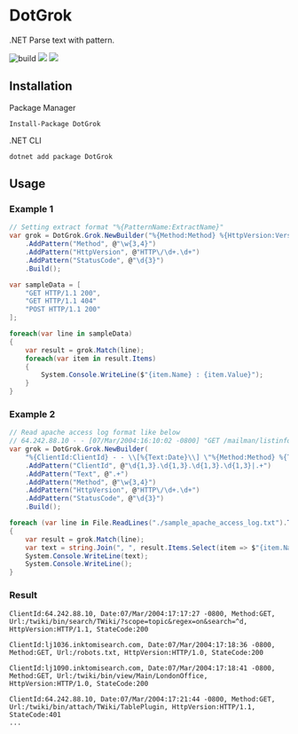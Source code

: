 # DotGrok

.NET Parse text with pattern.

![build](https://travis-ci.org/mizisu/DotGrok.svg?branch=master)
<a href="https://www.nuget.org/packages/DotGrok"><img src="https://img.shields.io/nuget/v/dotgrok.svg?style=flat"></a>
<img src="https://img.shields.io/nuget/dt/dotgrok">

## Installation

Package Manager

```
Install-Package DotGrok
```

.NET CLI

```
dotnet add package DotGrok
```

## Usage
### Example 1
```csharp
// Setting extract format "%{PatternName:ExtractName}"
var grok = DotGrok.Grok.NewBuilder("%{Method:Method} %{HttpVersion:Version} %{StatusCode:StatusCode}")
    .AddPattern("Method", @"\w{3,4}")
    .AddPattern("HttpVersion", @"HTTP\/\d+.\d+")
    .AddPattern("StatusCode", @"\d{3}")
    .Build();

var sampleData = [
    "GET HTTP/1.1 200",
    "GET HTTP/1.1 404"
    "POST HTTP/1.1 200"
];

foreach(var line in sampleData)
{
    var result = grok.Match(line);
    foreach(var item in result.Items)
    {
        System.Console.WriteLine($"{item.Name} : {item.Value}");
    }
}
```

### Example 2
```csharp
// Read apache access log format like below
// 64.242.88.10 - - [07/Mar/2004:16:10:02 -0800] "GET /mailman/listinfo/hsdivision HTTP/1.1" 200
var grok = DotGrok.Grok.NewBuilder(
    "%{ClientId:ClientId} - - \\[%{Text:Date}\\] \"%{Method:Method} %{Text:Url} %{HttpVersion:HttpVersion}\" %{StatusCode:StatusCode}")
    .AddPattern("ClientId", @"\d{1,3}.\d{1,3}.\d{1,3}.\d{1,3}|.+")
    .AddPattern("Text", @".+")
    .AddPattern("Method", @"\w{3,4}")
    .AddPattern("HttpVersion", @"HTTP\/\d+.\d+")
    .AddPattern("StatusCode", @"\d{3}")
    .Build();

foreach (var line in File.ReadLines("./sample_apache_access_log.txt").Take(10))
{
    var result = grok.Match(line);
    var text = string.Join(", ", result.Items.Select(item => $"{item.Name}:{item.Value}"));
    System.Console.WriteLine(text);
    System.Console.WriteLine();
}
```
### Result

```
ClientId:64.242.88.10, Date:07/Mar/2004:17:17:27 -0800, Method:GET, Url:/twiki/bin/search/TWiki/?scope=topic&regex=on&search=^d, HttpVersion:HTTP/1.1, StateCode:200

ClientId:lj1036.inktomisearch.com, Date:07/Mar/2004:17:18:36 -0800, Method:GET, Url:/robots.txt, HttpVersion:HTTP/1.0, StateCode:200

ClientId:lj1090.inktomisearch.com, Date:07/Mar/2004:17:18:41 -0800, Method:GET, Url:/twiki/bin/view/Main/LondonOffice, HttpVersion:HTTP/1.0, StateCode:200

ClientId:64.242.88.10, Date:07/Mar/2004:17:21:44 -0800, Method:GET, Url:/twiki/bin/attach/TWiki/TablePlugin, HttpVersion:HTTP/1.1, StateCode:401
...
```
